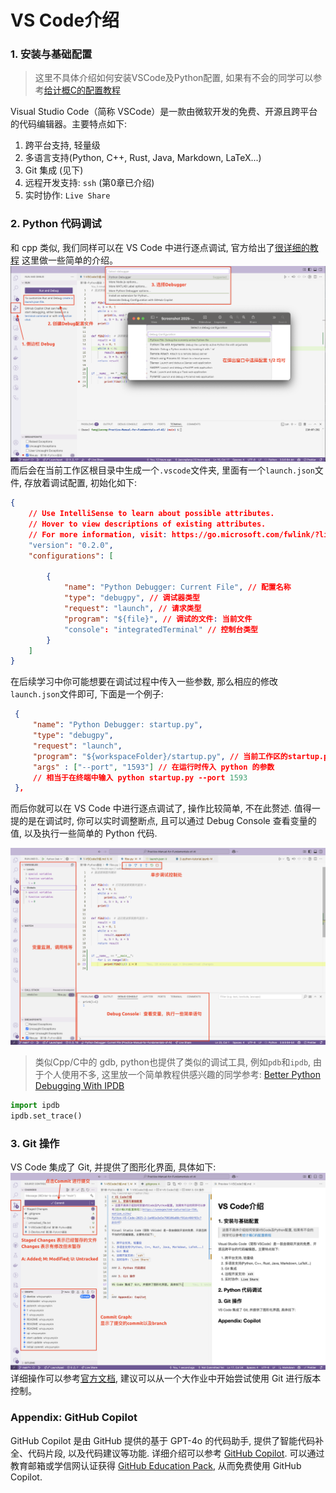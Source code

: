 # VS Code介绍
### 1. 安装与基础配置
> 这里不具体介绍如何安装VSCode及Python配置, 如果有不会的同学可以参考[给计概C的配置教程](https://unexpected-saturnalia-734.notion.site/Python-VS-Code-2025-2-1a481e3e5e798106a88cf91dc496f65c?pvs=4)

Visual Studio Code（简称 VSCode）是一款由微软开发的免费、开源且跨平台的代码编辑器。主要特点如下: 

1. 跨平台支持, 轻量级
2. 多语言支持(Python, C++, Rust, Java, Markdown, LaTeX...)
3. Git 集成 (见下)
4. 远程开发支持: `ssh` (第0章已介绍)
5. 实时协作: `Live Share`

### 2. Python 代码调试

和 cpp 类似, 我们同样可以在 VS Code 中进行逐点调试, 官方给出了[很详细的教程](https://code.visualstudio.com/docs/python/debugging#_initialize-configurations) 这里做一些简单的介绍。
![Python Debug](./images/python-debug.png)
而后会在当前工作区根目录中生成一个`.vscode`文件夹, 里面有一个`launch.json`文件, 存放着调试配置, 初始化如下:

```json
{
    // Use IntelliSense to learn about possible attributes.
    // Hover to view descriptions of existing attributes.
    // For more information, visit: https://go.microsoft.com/fwlink/?linkid=830387
    "version": "0.2.0",
    "configurations": [

        {
            "name": "Python Debugger: Current File", // 配置名称
            "type": "debugpy", // 调试器类型
            "request": "launch", // 请求类型
            "program": "${file}", // 调试的文件: 当前文件
            "console": "integratedTerminal" // 控制台类型
        }
    ]
}
```

在后续学习中你可能想要在调试过程中传入一些参数, 那么相应的修改`launch.json`文件即可, 下面是一个例子:

```json
 {
     "name": "Python Debugger: startup.py",
     "type": "debugpy",
     "request": "launch",
     "program": "${workspaceFolder}/startup.py", // 当前工作区的startup.py文件
     "args" : ["--port", "1593"] // 在运行时传入 python 的参数
     // 相当于在终端中输入 python startup.py --port 1593
 },

```

而后你就可以在 VS Code 中进行逐点调试了, 操作比较简单, 不在此赘述. 值得一提的是在调试时, 你可以实时调整断点, 且可以通过 Debug Console 查看变量的值, 以及执行一些简单的 Python 代码.

![Debug Console](./images/python-debug-console.png)

> 类似Cpp/C中的 gdb, python也提供了类似的调试工具, 例如`pdb`和`ipdb`, 由于个人使用不多, 这里放一个简单教程供感兴趣的同学参考: [Better Python Debugging With IPDB](https://hasil-sharma.github.io/2017-05-13-python-ipdb/) 

```python 
import ipdb
ipdb.set_trace()
```



### 3. Git 操作

VS Code 集成了 Git, 并提供了图形化界面, 具体如下:
![Git](./images/git-vscode.png)
详细操作可以参考[官方文档](https://code.visualstudio.com/docs/sourcecontrol/intro-to-git), 建议可以从一个大作业中开始尝试使用 Git 进行版本控制。

### Appendix: GitHub Copilot
GitHub Copilot 是由 GitHub 提供的基于 GPT-4o 的代码助手, 提供了智能代码补全、代码片段, 以及代码建议等功能. 详细介绍可以参考 [GitHub Copilot](https://github.com/features/copilot). 可以通过教育邮箱或学信网认证获得 [GitHub Education Pack](https://education.github.com/pack), 从而免费使用 GitHub Copilot. 

